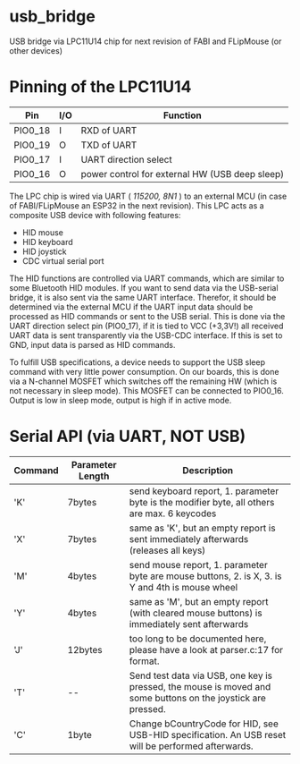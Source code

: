 # usb_bridge

USB bridge via LPC11U14 chip for next revision of FABI and FLipMouse (or other devices)


# Pinning of the LPC11U14

| Pin     | I/O | Function    |
|---------|-----|-------------|
| PIO0_18 | I   | RXD of UART |
| PIO0_19 | O   | TXD of UART |
| PIO0_17 | I   | UART direction select |
| PIO0_16 | O   | power control for external HW (USB deep sleep) |

The LPC chip is wired via UART ( _*115200, 8N1*_ ) to an external MCU (in case of FABI/FLipMouse an ESP32 in the next revision).
This LPC acts as a composite USB device with following features:

* HID mouse 
* HID keyboard
* HID joystick
* CDC virtual serial port

The HID functions are controlled via UART commands, which are similar to some Bluetooth HID modules.
If you want to send data via the USB-serial bridge, it is also sent via the same UART interface.
Therefor, it should be determined via the external MCU if the UART input data should be processed as HID commands or sent
to the USB serial. This is done via the UART direction select pin (PIO0_17), if it is tied to VCC (+3,3V!) all received UART data is sent transparently via the USB-CDC interface. If this is set to GND, input data is parsed as HID commands.

To fulfill USB specifications, a device needs to support the USB sleep command with very little power consumption. On our boards, this is done via a N-channel MOSFET which switches off the remaining HW (which is not necessary in sleep mode).
This MOSFET can be connected to PIO0_16. Output is low in sleep mode, output is high if in active mode.


# Serial API (via UART, NOT USB)

| Command | Parameter Length | Description |
|---------|------------------|-------------|
|'K' | 7bytes | send keyboard report, 1. parameter byte is the modifier byte, all others are max. 6 keycodes |
|'X' | 7bytes | same as 'K', but an empty report is sent immediately afterwards (releases all keys) |
|'M' | 4bytes | send mouse report, 1. parameter byte are mouse buttons, 2. is X, 3. is Y and 4th is mouse wheel |
|'Y' | 4bytes | same as 'M', but an empty report (with cleared mouse buttons) is immediately sent afterwards |
|'J' | 12bytes| too long to be documented here, please have a look at parser.c:17 for format. |
|'T' | -- | Send test data via USB, one key is pressed, the mouse is moved and some buttons on the joystick are pressed. |
|'C' | 1byte  | Change bCountryCode for HID, see USB-HID specification. An USB reset will be performed afterwards. |
